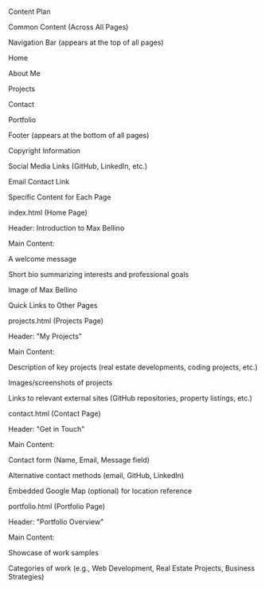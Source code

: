 Content Plan

Common Content (Across All Pages)

Navigation Bar (appears at the top of all pages)

Home

About Me

Projects

Contact

Portfolio

Footer (appears at the bottom of all pages)

Copyright Information

Social Media Links (GitHub, LinkedIn, etc.)

Email Contact Link

Specific Content for Each Page

index.html (Home Page)

Header: Introduction to Max Bellino

Main Content:

A welcome message

Short bio summarizing interests and professional goals

Image of Max Bellino

Quick Links to Other Pages

projects.html (Projects Page)

Header: "My Projects"

Main Content:

Description of key projects (real estate developments, coding projects, etc.)

Images/screenshots of projects

Links to relevant external sites (GitHub repositories, property listings, etc.)

contact.html (Contact Page)

Header: "Get in Touch"

Main Content:

Contact form (Name, Email, Message field)

Alternative contact methods (email, GitHub, LinkedIn)

Embedded Google Map (optional) for location reference

portfolio.html (Portfolio Page)

Header: "Portfolio Overview"

Main Content:

Showcase of work samples

Categories of work (e.g., Web Development, Real Estate Projects, Business Strategies)